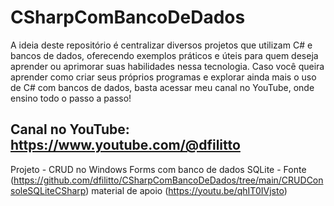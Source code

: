 # CSharpComBancoDeDados
A ideia deste repositório é centralizar diversos projetos que utilizam C# e bancos de dados, oferecendo exemplos práticos e úteis para quem deseja aprender ou aprimorar suas habilidades nessa tecnologia. Caso você queira aprender como criar seus próprios programas e explorar ainda mais o uso de C# com bancos de dados, basta acessar meu canal no YouTube, onde ensino todo o passo a passo!

## Canal no YouTube: https://www.youtube.com/@dfilitto

Projeto - CRUD no Windows Forms com banco de dados SQLite - Fonte (https://github.com/dfilitto/CSharpComBancoDeDados/tree/main/CRUDConsoleSQLiteCSharp) material de apoio (https://youtu.be/qhIT0IVjsto)
